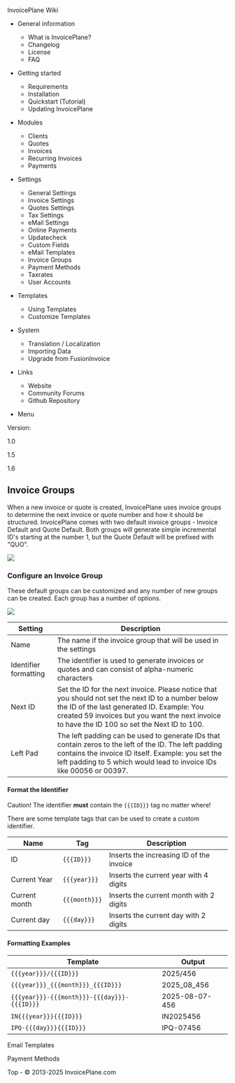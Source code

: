 
InvoicePlane Wiki

* General information
  
  + What is InvoicePlane?
  + Changelog
  + License
  + FAQ
* Getting started
  
  + Requirements
  + Installation
  + Quickstart (Tutorial)
  + Updating InvoicePlane
* Modules
  
  + Clients
  + Quotes
  + Invoices
  + Recurring Invoices
  + Payments
* Settings
  
  + General Settings
  + Invoice Settings
  + Quotes Settings
  + Tax Settings
  + eMail Settings
  + Online Payments
  + Updatecheck
  + Custom Fields
  + eMail Templates
  + Invoice Groups
  + Payment Methods
  + Taxrates
  + User Accounts
* Templates
  
  + Using Templates
  + Customize Templates
* System
  
  + Translation / Localization
  + Importing Data
  + Upgrade from FusionInvoice
* Links 
  + Website
  + Community Forums
  + Github Repository


* Menu

Version:

1.0


1.5


1.6




Invoice Groups
--------------

When a new invoice or quote is created, InvoicePlane uses invoice groups to determine the next invoice or quote number and how it should be structured. InvoicePlane comes with two default invoice groups - Invoice Default and Quote Default. Both groups will generate simple incremental ID's starting at the number 1, but the Quote Default will be prefixed with "QUO".


![](//invoiceplane.com/content/screenshots/web_thumb/ip_invoice_groups.jpg)


### Configure an Invoice Group

These default groups can be customized and any number of new groups can be created. Each group has a number of options.


![](//invoiceplane.com/content/screenshots/web_thumb/ip_invoice_groups_form.jpg)


| Setting | Description |
| --- | --- |
| Name | The name if the invoice group that will be used in the settings |
| Identifier formatting | The identifier is used to generate invoices or quotes and can consist of alpha-numeric characters |
| Next ID | Set the ID for the next invoice. Please notice that you should not set the next ID to a number below the ID of the last generated ID. Example: You created 59 invoices but you want the next invoice to have the ID 100 so set the Next ID to 100. |
| Left Pad | The left padding can be used to generate IDs that contain zeros to the left of the ID. The left padding contains the invoice ID itself. Example: you set the left padding to 5 which would lead to invoice IDs like 00056 or 00397. |

#### Format the Identifier

Caution! The identifier **must** contain the `{{{ID}}}` tag no matter where!

There are some template tags that can be used to create a custom identifier.

| Name | Tag | Description |
| --- | --- | --- |
| ID | `{{{ID}}}` | Inserts the increasing ID of the invoice |
| Current Year | `{{{year}}}` | Inserts the current year with 4 digits |
| Current month | `{{{month}}}` | Inserts the current month with 2 digits |
| Current day | `{{{day}}}` | Inserts the current day with 2 digits |

#### Formatting Examples

| Template | Output |
| --- | --- |
| `{{{year}}}/{{{ID}}}` | 2025/456 |
| `{{{year}}}_{{{month}}}_{{{ID}}}` | 2025\_08\_456 |
| `{{{year}}}-{{{month}}}-{{{day}}}-{{{ID}}}` | 2025-08-07-456 |
| `IN{{{year}}}{{{ID}}}` | IN2025456 |
| `IPQ-{{{day}}}{{{ID}}}` | IPQ-07456 |


Email Templates

Payment Methods

 
 Top - © 2013-2025 InvoicePlane.com


